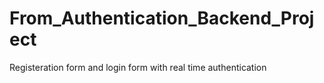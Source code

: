 # From_Authentication_Backend_Project
Registeration form and login form with real time authentication
